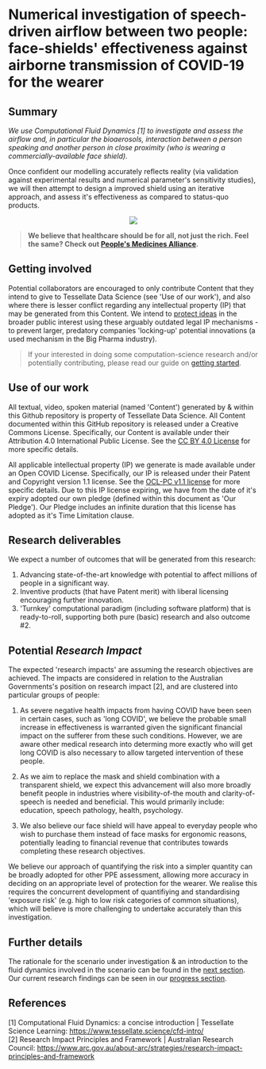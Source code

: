 # Numerical investigation of speech-driven airflow between two people: face-shields' effectiveness against airborne transmission of COVID-19 for the wearer
## Summary
_We use Computational Fluid Dynamics [1] to investigate and assess the airflow and, in particular the bioaerosols, interaction between a person speaking and another person in close proximity (who is wearing a commercially-available face shield)._

Once confident our modelling accurately reflects reality (via validation against experimental results and numerical parameter's sensitivity studies), we will then attempt to design a improved shield using an iterative approach, and assess it's effectiveness as compared to status-quo products.

<p align="center"><img src="https://github.com/user-attachments/assets/e23c68b3-a5d3-4ae4-8b25-08b2d2a477d7"></p>

>**We believe that healthcare should be for all, not just the rich. Feel the same? Check out [People's Medicines Alliance](https://peoplesmedicines.org/).**

## Getting involved
Potential collaborators are encouraged to only contribute Content that they intend to give to Tessellate Data Science (see 'Use of our work'), and also where there is lesser conflict regarding any intellectual property (IP) that may be generated from this Content. We intend to [protect ideas](https://github.com/TessellateDataScience/faceShieldOptimisations/wiki/3.-Innovation) in the broader public interest using these arguably outdated legal IP mechanisms - to prevent larger, predatory companies 'locking-up' potential innovations (a used mechanism in the Big Pharma industry).

> If your interested in doing some computation-science research and/or potentially contributing, please read our guide on [getting started](https://github.com/TessellateDataScience/faceShieldOptimisations/tree/main/getStarted).

## Use of our work
All textual, video, spoken material (named 'Content') generated by & within this Github repository is property of Tessellate Data Science. All Content documented within this GitHub repository is released under a Creative Commons License. Specifically, our Content is available under their Attribution 4.0 International Public License. See the [CC BY 4.0 License](https://creativecommons.org/licenses/by/4.0/) for more specific details. 

All applicable intellectual property (IP) we generate is made available under an Open COVID License. Specifically, our IP is released under their Patent and Copyright version 1.1 license. See the [OCL-PC v1.1 license](https://opencovidpledge.org/v1-1-ocl-pc/) for more specific details. Due to this IP license expiring, we have from the date of it's expiry adopted our own pledge (defined within this document as 'Our Pledge'). Our Pledge includes an infinite duration that this license has adopted as it's Time Limitation clause. 

## Research deliverables
We expect a number of outcomes that will be generated from this research:
1. Advancing state-of-the-art knowledge with potential to affect millions of people in a significant way.
2. Inventive products (that have Patent merit) with liberal licensing encouraging further innovation.
3. 'Turnkey' computational paradigm (including software platform) that is ready-to-roll, supporting both pure (basic) research and also outcome #2.

## Potential _Research Impact_
The expected 'research impacts' are assuming the research objectives are achieved. The impacts are considered in relation to the Australian Governments's position on research impact [2], and are clustered into particular groups of people:

1. As severe negative health impacts from having COVID have been seen in certain cases, such as 'long COVID', we believe the probable small increase in effectiveness is warranted given the significant financial impact on the sufferer from these such conditions. However, we are aware other medical research into determing more exactly who will get long COVID is also necessary to allow targeted intervention of these people.

2. As we aim to replace the mask and shield combination with a transparent shield, we expect this advancement will also more broadly benefit people in industries where visibility-of-the mouth and clarity-of-speech is needed and beneficial. This would primarily include: education, speech pathology, health, psychology. 

3. We also believe our face shield will have appeal to everyday people who wish to purchase them instead of face masks for ergonomic reasons, potentially leading to financial revenue that contributes towards completing these research objectives.

We believe our approach of quantifying the risk into a simpler quantity can be broadly adopted for other PPE assessment, allowing more accuracy in deciding on an appropriate level of protection for the wearer. We realise this requires the concurrent development of quantifiying and standardising 'exposure risk' (e.g. high to low risk categories of common situations), which will believe is more challenging to undertake accurately than this investigation.

## Further details
The rationale for the scenario under investigation & an introduction to the fluid dynamics involved in the scenario can be found in the [next section](https://github.com/TessellateDataScience/faceShieldOptimisations/blob/main/1_rationale-intro.md). Our current research findings can be seen in our [progress section](https://github.com/TessellateDataScience/faceShieldOptimisations/blob/main/3_progress.md).

## References
[1] Computational Fluid Dynamics: a concise introduction | Tessellate Science Learning: https://www.tessellate.science/cfd-intro/  
[2] Research Impact Principles and Framework | Australian Research Council: https://www.arc.gov.au/about-arc/strategies/research-impact-principles-and-framework  
